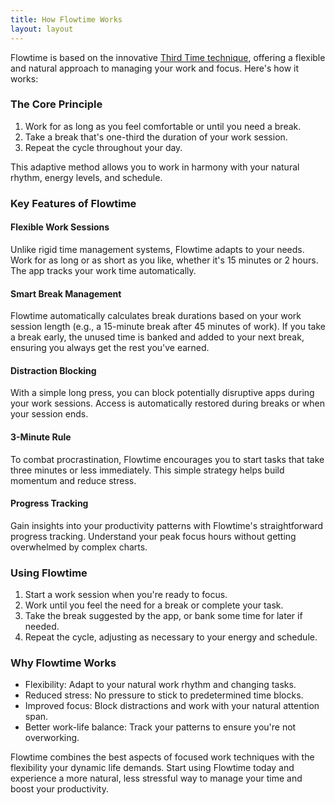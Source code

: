 ```yaml
---
title: How Flowtime Works
layout: layout
---
```


Flowtime is based on the innovative [Third Time technique](https://optima.blog/productivity/third-time-a-better-way-to-work/), offering a flexible and natural approach to managing your work and focus. Here's how it works:

### The Core Principle

1. Work for as long as you feel comfortable or until you need a break.
2. Take a break that's one-third the duration of your work session.
3. Repeat the cycle throughout your day.

This adaptive method allows you to work in harmony with your natural rhythm, energy levels, and schedule.

### Key Features of Flowtime

#### Flexible Work Sessions

Unlike rigid time management systems, Flowtime adapts to your needs. Work for as long or as short as you like, whether it's 15 minutes or 2 hours. The app tracks your work time automatically.

#### Smart Break Management

Flowtime automatically calculates break durations based on your work session length (e.g., a 15-minute break after 45 minutes of work). If you take a break early, the unused time is banked and added to your next break, ensuring you always get the rest you've earned.

#### Distraction Blocking

With a simple long press, you can block potentially disruptive apps during your work sessions. Access is automatically restored during breaks or when your session ends.

#### 3-Minute Rule

To combat procrastination, Flowtime encourages you to start tasks that take three minutes or less immediately. This simple strategy helps build momentum and reduce stress.

#### Progress Tracking

Gain insights into your productivity patterns with Flowtime's straightforward progress tracking. Understand your peak focus hours without getting overwhelmed by complex charts.

### Using Flowtime

1. Start a work session when you're ready to focus.
2. Work until you feel the need for a break or complete your task.
3. Take the break suggested by the app, or bank some time for later if needed.
4. Repeat the cycle, adjusting as necessary to your energy and schedule.

### Why Flowtime Works

- Flexibility: Adapt to your natural work rhythm and changing tasks.
- Reduced stress: No pressure to stick to predetermined time blocks.
- Improved focus: Block distractions and work with your natural attention span.
- Better work-life balance: Track your patterns to ensure you're not overworking.

Flowtime combines the best aspects of focused work techniques with the flexibility your dynamic life demands. Start using Flowtime today and experience a more natural, less stressful way to manage your time and boost your productivity.



 
